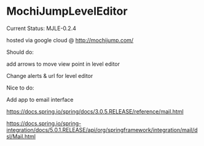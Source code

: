 # MochiJumpLevelEditor

Current Status: MJLE-0.2.4

hosted via google cloud @ http://mochijump.com/

Should do:

add arrows to move view point in level editor

Change alerts & url for level editor

Nice to do:

Add app to email interface

https://docs.spring.io/spring/docs/3.0.5.RELEASE/reference/mail.html

https://docs.spring.io/spring-integration/docs/5.0.1.RELEASE/api/org/springframework/integration/mail/dsl/Mail.html
